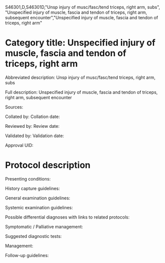 S46301,D,S46301D,"Unsp injury of musc/fasc/tend triceps, right arm, subs", "Unspecified injury of muscle, fascia and tendon of triceps, right arm, subsequent encounter","Unspecified injury of muscle, fascia and tendon of triceps, right arm"
# Category title: Unspecified injury of muscle, fascia and tendon of triceps, right arm

Abbreviated description: Unsp injury of musc/fasc/tend triceps, right arm, subs

Full description: Unspecified injury of muscle, fascia and tendon of triceps, right arm, subsequent encounter

Sources:

Collated by:
Collation date:

Reviewed by:
Review date:

Validated by:
Validation date:

Approval UID:

# Protocol description

Presenting conditions:

History capture guidelines:

General examination guidelines:

Systemic examination guidelines:

Possible differential diagnoses with links to related protocols:

Symptomatic / Palliative management:

Suggested diagnostic tests:

Management:

Follow-up guidelines:
